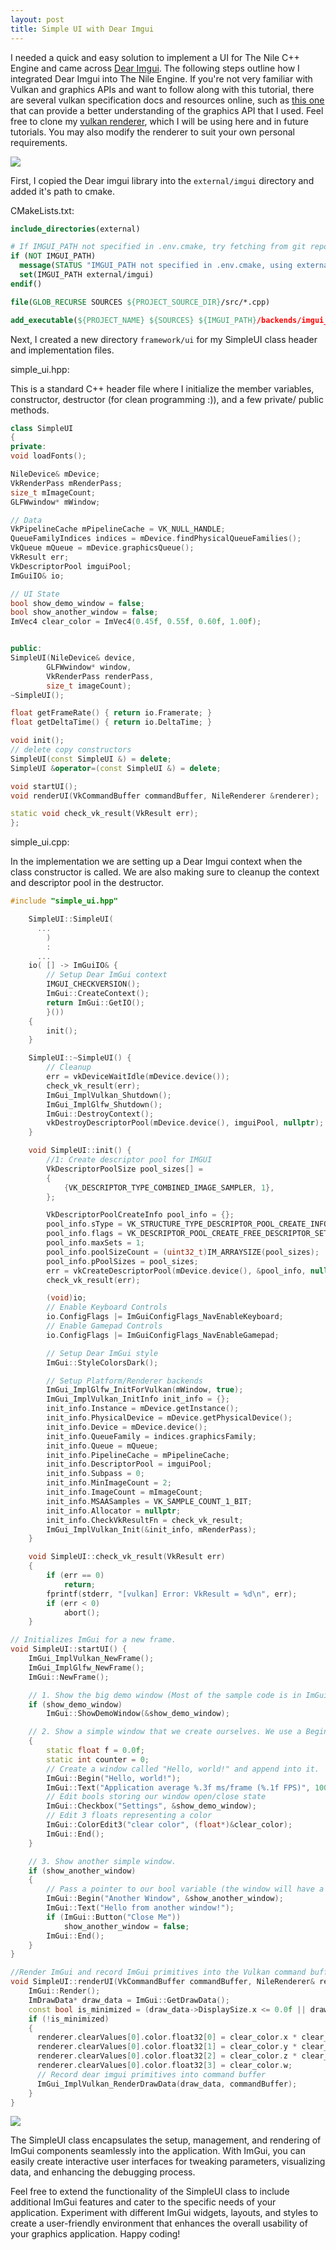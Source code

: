 ```yaml
---
layout: post
title: Simple UI with Dear Imgui
---
```


I needed a quick and easy solution to implement a UI for The Nile C++ Engine and came across [Dear Imgui](https://github.com/ocornut/imgui).
The following steps outline how I integrated Dear Imgui into The Nile Engine. If you're not very familiar with Vulkan and graphics APIs and want to follow along with this tutorial, there are several vulkan specification docs and resources online, such as [this one](https://vulkan-tutorial.com/) that can provide a better understanding of the graphics API that I used. Feel free to clone my [vulkan renderer](https://github.com/bynmz/mygraphicsengine), which I will be using here and in future tutorials. You may also modify the renderer to suit your own personal requirements.


![](/images/simple_dear_imgui_ui.png)

First, I copied the Dear imgui library into the ```external/imgui``` directory and added it's path to cmake.

CMakeLists.txt:

```cmake
include_directories(external)

# If IMGUI_PATH not specified in .env.cmake, try fetching from git repo
if (NOT IMGUI_PATH)
  message(STATUS "IMGUI_PATH not specified in .env.cmake, using external/imgui")
  set(IMGUI_PATH external/imgui)
endif()

file(GLOB_RECURSE SOURCES ${PROJECT_SOURCE_DIR}/src/*.cpp)

add_executable(${PROJECT_NAME} ${SOURCES} ${IMGUI_PATH}/backends/imgui_impl_glfw.cpp ${IMGUI_PATH}/backends/imgui_impl_vulkan.cpp ${IMGUI_PATH}/imgui.cpp ${IMGUI_PATH}/imgui_draw.cpp ${IMGUI_PATH}/imgui_demo.cpp ${IMGUI_PATH}/imgui_tables.cpp ${IMGUI_PATH}/imgui_widgets.cpp)
```
Next, I created a new directory ```framework/ui``` for my SimpleUI class header and implementation files.

simple_ui.hpp:

This is a standard C++ header file where I initialize the member variables, constructor, destructor (for clean programming :)), and a few private/ public methods.

```cpp
class SimpleUI
{
private:
void loadFonts();

NileDevice& mDevice; 
VkRenderPass mRenderPass;
size_t mImageCount; 
GLFWwindow* mWindow;

// Data
VkPipelineCache mPipelineCache = VK_NULL_HANDLE;
QueueFamilyIndices indices = mDevice.findPhysicalQueueFamilies();
VkQueue mQueue = mDevice.graphicsQueue();
VkResult err;
VkDescriptorPool imguiPool;
ImGuiIO& io;

// UI State
bool show_demo_window = false;
bool show_another_window = false;
ImVec4 clear_color = ImVec4(0.45f, 0.55f, 0.60f, 1.00f);


public:
SimpleUI(NileDevice& device,
        GLFWwindow* window,
        VkRenderPass renderPass, 
        size_t imageCount);
~SimpleUI();

float getFrameRate() { return io.Framerate; }
float getDeltaTime() { return io.DeltaTime; }

void init();
// delete copy constructors
SimpleUI(const SimpleUI &) = delete;
SimpleUI &operator=(const SimpleUI &) = delete;

void startUI();
void renderUI(VkCommandBuffer commandBuffer, NileRenderer &renderer);

static void check_vk_result(VkResult err);
};
```
simple_ui.cpp:

In the implementation we are setting up a Dear Imgui context when the class constructor is called. We are also making sure to cleanup the context and descriptor pool in the destructor.

```cpp
#include "simple_ui.hpp"

    SimpleUI::SimpleUI(
      ...
        )
        : 
      ...
    io( [] -> ImGuiIO& {
        // Setup Dear ImGui context
        IMGUI_CHECKVERSION();
        ImGui::CreateContext();
        return ImGui::GetIO();
        }())
    {
        init();
    }

    SimpleUI::~SimpleUI() {
        // Cleanup
        err = vkDeviceWaitIdle(mDevice.device());
        check_vk_result(err);
        ImGui_ImplVulkan_Shutdown();
        ImGui_ImplGlfw_Shutdown();
        ImGui::DestroyContext();
        vkDestroyDescriptorPool(mDevice.device(), imguiPool, nullptr);
    }

    void SimpleUI::init() {
        //1: Create descriptor pool for IMGUI
        VkDescriptorPoolSize pool_sizes[] =
        {
            {VK_DESCRIPTOR_TYPE_COMBINED_IMAGE_SAMPLER, 1},
        };

        VkDescriptorPoolCreateInfo pool_info = {};
        pool_info.sType = VK_STRUCTURE_TYPE_DESCRIPTOR_POOL_CREATE_INFO;
        pool_info.flags = VK_DESCRIPTOR_POOL_CREATE_FREE_DESCRIPTOR_SET_BIT; 
        pool_info.maxSets = 1;
        pool_info.poolSizeCount = (uint32_t)IM_ARRAYSIZE(pool_sizes);
        pool_info.pPoolSizes = pool_sizes;
        err = vkCreateDescriptorPool(mDevice.device(), &pool_info, nullptr, &imguiPool);
        check_vk_result(err);

        (void)io;
        // Enable Keyboard Controls
        io.ConfigFlags |= ImGuiConfigFlags_NavEnableKeyboard;    
        // Enable Gamepad Controls 
        io.ConfigFlags |= ImGuiConfigFlags_NavEnableGamepad;       

        // Setup Dear ImGui style
        ImGui::StyleColorsDark();

        // Setup Platform/Renderer backends
        ImGui_ImplGlfw_InitForVulkan(mWindow, true);
        ImGui_ImplVulkan_InitInfo init_info = {};
        init_info.Instance = mDevice.getInstance();
        init_info.PhysicalDevice = mDevice.getPhysicalDevice();
        init_info.Device = mDevice.device();
        init_info.QueueFamily = indices.graphicsFamily;
        init_info.Queue = mQueue;
        init_info.PipelineCache = mPipelineCache;
        init_info.DescriptorPool = imguiPool;
        init_info.Subpass = 0;
        init_info.MinImageCount = 2;
        init_info.ImageCount = mImageCount;
        init_info.MSAASamples = VK_SAMPLE_COUNT_1_BIT;
        init_info.Allocator = nullptr;
        init_info.CheckVkResultFn = check_vk_result;
        ImGui_ImplVulkan_Init(&init_info, mRenderPass);
    }

    void SimpleUI::check_vk_result(VkResult err)
    {
        if (err == 0)
            return;
        fprintf(stderr, "[vulkan] Error: VkResult = %d\n", err);
        if (err < 0)
            abort();
    }

// Initializes ImGui for a new frame.
void SimpleUI::startUI() {
    ImGui_ImplVulkan_NewFrame();
    ImGui_ImplGlfw_NewFrame();
    ImGui::NewFrame();

    // 1. Show the big demo window (Most of the sample code is in ImGui::ShowDemoWindow()! You can browse its code to learn more about Dear ImGui!).
    if (show_demo_window)
        ImGui::ShowDemoWindow(&show_demo_window);

    // 2. Show a simple window that we create ourselves. We use a Begin/End pair to create a named window.
    {
        static float f = 0.0f;
        static int counter = 0;
        // Create a window called "Hello, world!" and append into it.
        ImGui::Begin("Hello, world!");                          
        ImGui::Text("Application average %.3f ms/frame (%.1f FPS)", 1000.0f / this->getFrameRate(), this->getFrameRate());
        // Edit bools storing our window open/close state
        ImGui::Checkbox("Settings", &show_demo_window);     
        // Edit 3 floats representing a color 
        ImGui::ColorEdit3("clear color", (float*)&clear_color); 
        ImGui::End();
    }

    // 3. Show another simple window.
    if (show_another_window)
    {
        // Pass a pointer to our bool variable (the window will have a closing button that will clear the bool when clicked)
        ImGui::Begin("Another Window", &show_another_window);   
        ImGui::Text("Hello from another window!");
        if (ImGui::Button("Close Me"))
            show_another_window = false;
        ImGui::End();
    }
}

//Render ImGui and record ImGui primitives into the Vulkan command buffer. The method also updates the clear values in the renderer with the values obtained from ImGui.
void SimpleUI::renderUI(VkCommandBuffer commandBuffer, NileRenderer& renderer) {
    ImGui::Render();
    ImDrawData* draw_data = ImGui::GetDrawData();
    const bool is_minimized = (draw_data->DisplaySize.x <= 0.0f || draw_data->DisplaySize.y <= 0.0f);
    if (!is_minimized)
    {   
      renderer.clearValues[0].color.float32[0] = clear_color.x * clear_color.w;
      renderer.clearValues[0].color.float32[1] = clear_color.y * clear_color.w;
      renderer.clearValues[0].color.float32[2] = clear_color.z * clear_color.w;
      renderer.clearValues[0].color.float32[3] = clear_color.w;
      // Record dear imgui primitives into command buffer
      ImGui_ImplVulkan_RenderDrawData(draw_data, commandBuffer);
    }
}
```
![](/images/nile_ui_show_off.GIF)

The SimpleUI class encapsulates the setup, management, and rendering of ImGui components seamlessly into the application. With ImGui, you can easily create interactive user interfaces for tweaking parameters, visualizing data, and enhancing the debugging process.

Feel free to extend the functionality of the SimpleUI class to include additional ImGui features and cater to the specific needs of your application. Experiment with different ImGui widgets, layouts, and styles to create a user-friendly environment that enhances the overall usability of your graphics application. Happy coding!